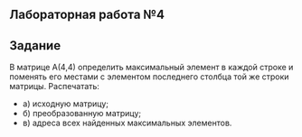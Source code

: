 ## Лабораторная работа №4

## Задание

В матрице A(4,4) определить максимальный элемент в каждой строке и поменять его местами с элементом последнего столбца той же строки матрицы. Распечатать:
- a) исходную матрицу;
- б) преобразованную матрицу;
- в) адреса всех найденных максимальных элементов.
